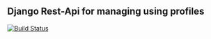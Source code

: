 ## Django Rest-Api for managing using profiles

[![Build Status](https://travis-ci.org/MuhweziDeo/User-profile-api.svg?branch=master)](https://travis-ci.org/MuhweziDeo/User-profile-api)